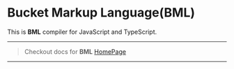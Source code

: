 # Bucket Markup Language(BML)

This is **BML** compiler for JavaScript and TypeScript.

---
> Checkout docs for **BML** [HomePage](https://github.com/Dev-Addict/bucket#readme)
---
